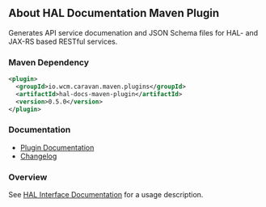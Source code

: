 ## About HAL Documentation Maven Plugin

Generates API service documenation and JSON Schema files for HAL- and JAX-RS based RESTful services.


### Maven Dependency

```xml
<plugin>
  <groupId>io.wcm.caravan.maven.plugins</groupId>
  <artifactId>hal-docs-maven-plugin</artifactId>
  <version>0.5.0</version>
</plugin>
```

### Documentation

* [Plugin Documentation][plugindocs]
* [Changelog][changelog]


### Overview

See [HAL Interface Documentation][hal-docs] for a usage description.


[plugindocs]: plugin-info.html
[changelog]: changes-report.html
[hal-docs]: http://caravan.wcm.io/hal/docs/
